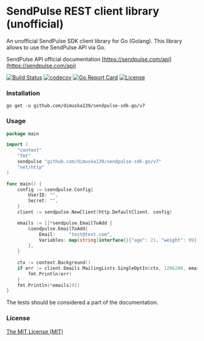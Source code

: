 # SendPulse REST client library (unofficial)
An unofficial SendPulse SDK client library for Go (Golang). This library allows to use 
the SendPulse API via Go.

SendPulse API official documentation [https://sendpulse.com/api](https://sendpulse.com/api)

[![Build Status](https://travis-ci.com/dimuska139/sendpulse-sdk-go.svg?branch=master)](https://travis-ci.org/dimuska139/sendpulse-sdk-go)
[![codecov](https://codecov.io/gh/dimuska139/sendpulse-sdk-go/branch/master/graph/badge.svg)](https://codecov.io/gh/dimuska139/sendpulse-sdk-go)
[![Go Report Card](https://goreportcard.com/badge/github.com/dimuska139/sendpulse-sdk-go)](https://goreportcard.com/report/github.com/dimuska139/sendpulse-sdk-go)
[![License](https://img.shields.io/github/license/mashape/apistatus.svg)](https://github.com/dimuska139/sendpulse-sdk-go/blob/master/LICENSE)

### Installation

```shell
go get -u github.com/dimuska139/sendpulse-sdk-go/v7
```

### Usage
```go
package main

import (
    "context"
    "fmt"
    sendpulse "github.com/dimuska139/sendpulse-sdk-go/v7"
    "net/http"
)

func main() {
    config := &sendpulse.Config{
        UserID: "",
        Secret: "",
    }
    client := sendpulse.NewClient(http.DefaultClient, config)

    emails := []*sendpulse.EmailToAdd {
        &sendpulse.EmailToAdd{
            Email:     "test@test.com",
            Variables: map[string]interface{}{"age": 21, "weight": 99},
        },
    }
    
    ctx := context.Background()
    if err := client.Emails.MailingLists.SingleOptIn(ctx, 1266208, emails); err != nil {
        fmt.Println(err)
    }
    fmt.Println(*emails[0])
}
```

The tests should be considered a part of the documentation.

### License
[The MIT License (MIT)](LICENSE)
